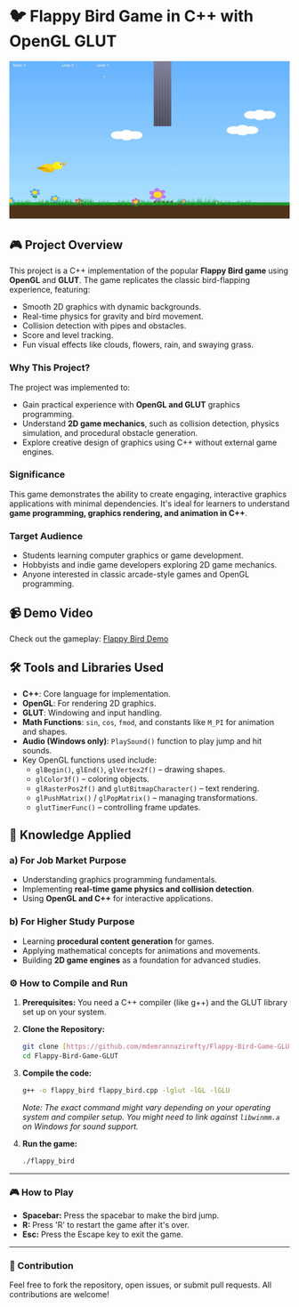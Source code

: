 # 🐦 Flappy Bird Game in C++ with OpenGL GLUT

![Flappy Bird Game](https://github.com/mdemrannazirefty/Flappy-Bird-Game-GLUT/blob/b2ebaaee78bf6a0e02dccb0402e94618d05b9d35/Flappy%20Bird%20Game%20GLUT.gif)

## 🎮 Project Overview

This project is a C++ implementation of the popular **Flappy Bird game** using **OpenGL** and **GLUT**. The game replicates the classic bird-flapping experience, featuring:

- Smooth 2D graphics with dynamic backgrounds.
- Real-time physics for gravity and bird movement.
- Collision detection with pipes and obstacles.
- Score and level tracking.
- Fun visual effects like clouds, flowers, rain, and swaying grass.

### Why This Project?

The project was implemented to:

- Gain practical experience with **OpenGL and GLUT** graphics programming.
- Understand **2D game mechanics**, such as collision detection, physics simulation, and procedural obstacle generation.
- Explore creative design of graphics using C++ without external game engines.

### Significance

This game demonstrates the ability to create engaging, interactive graphics applications with minimal dependencies. It's ideal for learners to understand **game programming, graphics rendering, and animation in C++**.

### Target Audience

- Students learning computer graphics or game development.
- Hobbyists and indie game developers exploring 2D game mechanics.
- Anyone interested in classic arcade-style games and OpenGL programming.

## 📹 Demo Video

Check out the gameplay: [Flappy Bird Demo](https://youtu.be/ZSmQ_o1Cbq4)

## 🛠️ Tools and Libraries Used

- **C++**: Core language for implementation.
- **OpenGL**: For rendering 2D graphics.
- **GLUT**: Windowing and input handling.
- **Math Functions**: `sin`, `cos`, `fmod`, and constants like `M_PI` for animation and shapes.
- **Audio (Windows only)**: `PlaySound()` function to play jump and hit sounds.
- Key OpenGL functions used include:
  - `glBegin()`, `glEnd()`, `glVertex2f()` – drawing shapes.
  - `glColor3f()` – coloring objects.
  - `glRasterPos2f()` and `glutBitmapCharacter()` – text rendering.
  - `glPushMatrix()` / `glPopMatrix()` – managing transformations.
  - `glutTimerFunc()` – controlling frame updates.

## 🧠 Knowledge Applied

### a) For Job Market Purpose

- Understanding graphics programming fundamentals.
- Implementing **real-time game physics and collision detection**.
- Using **OpenGL and C++** for interactive applications.

### b) For Higher Study Purpose

- Learning **procedural content generation** for games.
- Applying mathematical concepts for animations and movements.
- Building **2D game engines** as a foundation for advanced studies.



### ⚙️ How to Compile and Run

1.  **Prerequisites:** You need a C++ compiler (like g++) and the GLUT library set up on your system.
2.  **Clone the Repository:**
    ```bash
    git clone [https://github.com/mdemrannazirefty/Flappy-Bird-Game-GLUT.git](https://github.com/mdemrannazirefty/Flappy-Bird-Game-GLUT.git)
    cd Flappy-Bird-Game-GLUT
    ```
3.  **Compile the code:**
    ```bash
    g++ -o flappy_bird flappy_bird.cpp -lglut -lGL -lGLU
    ```
    *Note: The exact command might vary depending on your operating system and compiler setup. You might need to link against `libwinmm.a` on Windows for sound support.*

4.  **Run the game:**
    ```bash
    ./flappy_bird
    ```

---

### 🎮 How to Play

* **Spacebar:** Press the spacebar to make the bird jump.
* **R:** Press 'R' to restart the game after it's over.
* **Esc:** Press the Escape key to exit the game.

---

### 🤝 Contribution

Feel free to fork the repository, open issues, or submit pull requests. All contributions are welcome!

